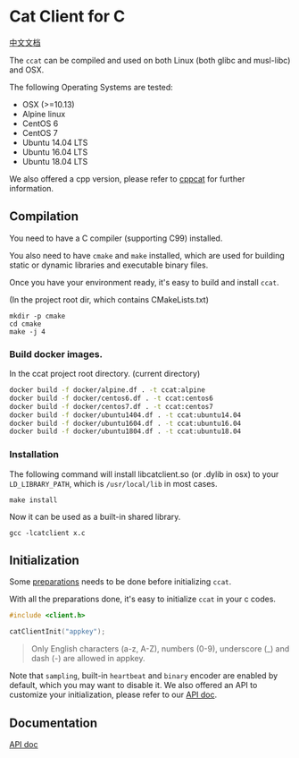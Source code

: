 # Cat Client for C

[中文文档](./README.zh-CN.md)

The `ccat` can be compiled and used on both Linux (both glibc and musl-libc) and OSX.

The following Operating Systems are tested:

* OSX (>=10.13)
* Alpine linux
* CentOS 6
* CentOS 7
* Ubuntu 14.04 LTS
* Ubuntu 16.04 LTS
* Ubuntu 18.04 LTS

We also offered a cpp version, please refer to [cppcat](../cpp) for further information.

## Compilation

You need to have a C compiler (supporting C99) installed.

You also need to have `cmake` and `make` installed, which are used for building static or dynamic libraries and executable binary files.

Once you have your environment ready, it's easy to build and install `ccat`.

(In the project root dir, which contains CMakeLists.txt)

```
mkdir -p cmake
cd cmake
make -j 4
```

### Build docker images.

In the ccat project root directory. (current directory)

```bash
docker build -f docker/alpine.df . -t ccat:alpine
docker build -f docker/centos6.df . -t ccat:centos6
docker build -f docker/centos7.df . -t ccat:centos7
docker build -f docker/ubuntu1404.df . -t ccat:ubuntu14.04
docker build -f docker/ubuntu1604.df . -t ccat:ubuntu16.04
docker build -f docker/ubuntu1804.df . -t ccat:ubuntu18.04
```

### Installation

The following command will install libcatclient.so (or .dylib in osx) to your `LD_LIBRARY_PATH`, which is `/usr/local/lib` in most cases.

```
make install
```

Now it can be used as a built-in shared library.
```
gcc -lcatclient x.c
```

## Initialization

Some [preparations](../_/preparations.md) needs to be done before initializing `ccat`.

With all the preparations done, it's easy to initialize `ccat` in your c codes.

```c
#include <client.h>

catClientInit("appkey");
```

> Only English characters (a-z, A-Z), numbers (0-9), underscore (\_) and dash (-) are allowed in appkey.

Note that `sampling`, built-in `heartbeat` and `binary` encoder are enabled by default, which you may want to disable it. We also offered an API to customize your initialization, please refer to our [API doc](./docs/api.md).

## Documentation

[API doc](./docs/api.md)
